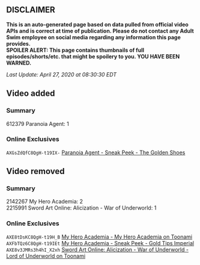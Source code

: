 ## DISCLAIMER
**This is an auto-generated page based on data pulled from official video APIs and is correct at time of publication. Please do not contact any Adult Swim employee on social media regarding any information this page provides.**  
**SPOILER ALERT: This page contains thumbnails of full episodes/shorts/etc. that might be spoilery to you. YOU HAVE BEEN WARNED.**  

_Last Update: April 27, 2020 at 08:30:30 EDT_
## Video added
### Summary
612379 Paranoia Agent: 1  
### Online Exclusives
`AXGsZdQfC8QgH-t19IX-` [Paranoia Agent - Sneak Peek - The Golden Shoes](https://www.adultswim.com/videos/paranoia-agent/sneak-peek-the-golden-shoes)  
## Video removed
### Summary
2142267 My Hero Academia: 2  
2215991 Sword Art Online: Alicization - War of Underworld: 1  
### Online Exclusives
`AXE8tDsKC8QgH-t19H_B` [My Hero Academia - My Hero Academia on Toonami](https://www.adultswim.com/videos/my-hero-academia/my-hero-academia-on-toonami)  
`AXFbTQz6C8QgH-t19IEt` [My Hero Academia - Sneak Peek - Gold Tips Imperial](https://www.adultswim.com/videos/my-hero-academia/sneak-peek-gold-tips-imperial)  
`AXE8v3JMRs3h4hI_X2xh` [Sword Art Online: Alicization - War of Underworld - Lord of Underworld on Toonami](https://www.adultswim.com/videos/sword-art-online-alicization-war-of-underworld/lord-of-underworld-on-toonami)  
